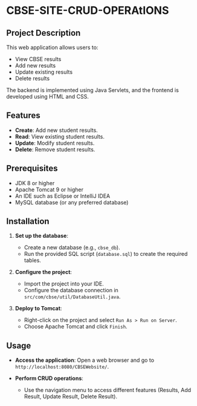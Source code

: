 # CBSE-SITE-CRUD-OPERAtIONS

## Project Description

This web application allows users to:
- View CBSE results
- Add new results
- Update existing results
- Delete results

The backend is implemented using Java Servlets, and the frontend is developed using HTML and CSS.

## Features

- **Create**: Add new student results.
- **Read**: View existing student results.
- **Update**: Modify student results.
- **Delete**: Remove student results.

## Prerequisites

- JDK 8 or higher
- Apache Tomcat 9 or higher
- An IDE such as Eclipse or IntelliJ IDEA
- MySQL database (or any preferred database)

## Installation



1. **Set up the database**:
    - Create a new database (e.g., `cbse_db`).
    - Run the provided SQL script (`database.sql`) to create the required tables.

2. **Configure the project**:
    - Import the project into your IDE.
    - Configure the database connection in `src/com/cbse/util/DatabaseUtil.java`.

3. **Deploy to Tomcat**:
    - Right-click on the project and select `Run As > Run on Server`.
    - Choose Apache Tomcat and click `Finish`.

## Usage

- **Access the application**:
    Open a web browser and go to `http://localhost:8080/CBSEWebsite/`.

- **Perform CRUD operations**:
    - Use the navigation menu to access different features (Results, Add Result, Update Result, Delete Result).
